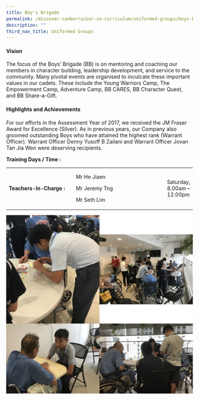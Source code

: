 ```yaml
---
title: Boy's Brigade
permalink: /discover-canberra/our-co-curriculum/uniformed-groups/boys-brigade/
description: ""
third_nav_title: Uniformed Groups
---
```

<h4><strong>Vision</strong></h4>
<p>The focus of the Boys&rsquo; Brigade (BB) is on mentoring and coaching our members in character building, leadership development, and service to the community. Many pivotal events are organised to inculcate these important values in our cadets. These include the Young Warriors Camp, The Empowerment Camp, Adventure Camp, BB CARES, BB Character Quest, and BB Share-a-Gift.</p>
<h4><strong>Highlights and Achievements</strong></h4>
<p>For our efforts in the Assessment Year of 2017, we received the JM Fraser Award for Excellence (Silver). As in previous years, our Company also groomed outstanding Boys who have attained the highest rank (Warrant Officer). Warrant Officer Denny Yusoff B Zailani and Warrant Officer Jovan Tan Jia Wen were deserving recipients.</p>
<table border="0" cellpadding="10">
<tbody>
<tr>
<td width="170">
<p><strong>Teachers-In-Charge :</strong></p>
</td>
<td width="237">
<p>Mr He Jiaen</p>
<p>Mr Jeremy Tng</p>
<p>Mr Seth Lim</p>
</td>
<p><strong>Training Days / Time :</strong></p>
<td>
<p>Saturday, 8.00am &ndash; 12.00pm</p>
</td>
</tr>
</tbody>
</table>

![](/images/bb.jpg)